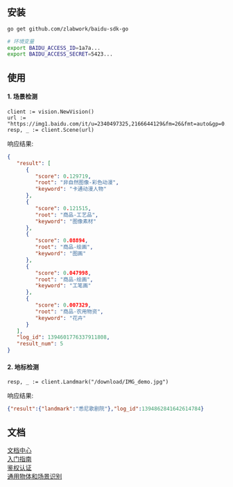 ## 安装
```bash
go get github.com/zlabwork/baidu-sdk-go
```

```bash
# 环境变量
export BAIDU_ACCESS_ID=1a7a...
export BAIDU_ACCESS_SECRET=5423...
```

## 使用

#### 1. 场景检测
```golang
client := vision.NewVision()
url := "https://img1.baidu.com/it/u=2340497325,2166644129&fm=26&fmt=auto&gp=0.jpg"
resp, _ := client.Scene(url)
```

响应结果:
```json
{
   "result": [
      {
         "score": 0.129719,
         "root": "非自然图像-彩色动漫",
         "keyword": "卡通动漫人物"
      },
      {
         "score": 0.121515,
         "root": "商品-工艺品",
         "keyword": "图像素材"
      },
      {
         "score": 0.08894,
         "root": "商品-绘画",
         "keyword": "图画"
      },
      {
         "score": 0.047998,
         "root": "商品-绘画",
         "keyword": "工笔画"
      },
      {
         "score": 0.007329,
         "root": "商品-农用物资",
         "keyword": "花卉"
      }
   ],
   "log_id": 1394601776337911808,
   "result_num": 5
}
```

#### 2. 地标检测
```.env
resp, _ := client.Landmark("/download/IMG_demo.jpg")
```
响应结果:
```json
{"result":{"landmark":"悉尼歌剧院"},"log_id":1394862841642614784}
```

## 文档
[文档中心](https://cloud.baidu.com/doc/index.html)  
[入门指南](https://cloud.baidu.com/doc/StartGuide/index.html)  
[鉴权认证](https://cloud.baidu.com/doc/Reference/s/Njwvz1wot)  
[通用物体和场景识别](https://ai.baidu.com/tech/imagerecognition/general)  
